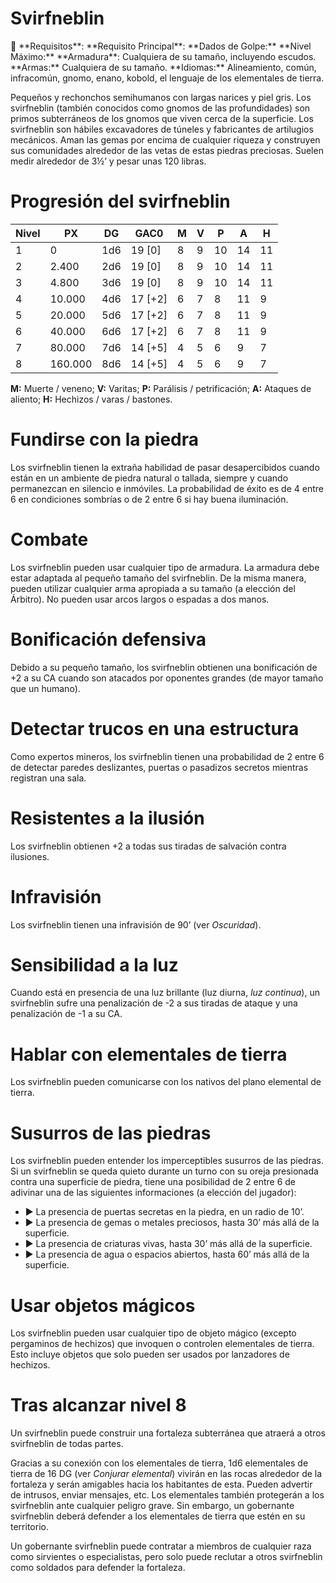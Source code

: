 # Svirfneblin

<aside>
📖 **Requisitos**: 
**Requisito Principal**: 
**Dados de Golpe:** 
**Nivel Máximo:** 
**Armadura**: Cualquiera de su tamaño, incluyendo escudos.
**Armas:** Cualquiera de su tamaño.
**Idiomas:** Alineamiento, común, infracomún, gnomo, enano, kobold, el lenguaje de los elementales de tierra.

</aside>

Pequeños y rechonchos semihumanos con largas narices y piel gris. Los svirfneblin (también conocidos como gnomos de las profundidades) son primos subterráneos de los gnomos que viven cerca de la superficie. Los svirfneblin son hábiles excavadores de túneles y fabricantes de artilugios mecánicos. Aman las gemas por encima de cualquier riqueza y construyen sus comunidades alrededor de las vetas de estas piedras preciosas. Suelen medir alrededor de 3½’ y pesar unas 120 libras.

# Progresión del svirfneblin

| Nivel | PX | DG | GAC0 | M | V | P | A | H |
| --- | --- | --- | --- | --- | --- | --- | --- | --- |
| 1 | 0 | 1d6 | 19 [0] | 8 | 9 | 10 | 14 | 11 |
| 2 | 2.400 | 2d6 | 19 [0] | 8 | 9 | 10 | 14 | 11 |
| 3 | 4.800 | 3d6 | 19 [0] | 8 | 9 | 10 | 14 | 11 |
| 4 | 10.000 | 4d6 | 17 [+2] | 6 | 7 | 8 | 11 | 9 |
| 5 | 20.000 | 5d6 | 17 [+2] | 6 | 7 | 8 | 11 | 9 |
| 6 | 40.000 | 6d6 | 17 [+2] | 6 | 7 | 8 | 11 | 9 |
| 7 | 80.000 | 7d6 | 14 [+5] | 4 | 5 | 6 | 9 | 7 |
| 8 | 160.000 | 8d6 | 14 [+5] | 4 | 5 | 6 | 9 | 7 |

**M:** Muerte / veneno; **V:** Varitas; **P:** Parálisis / petrificación; **A:** Ataques de aliento; **H:** Hechizos / varas / bastones.

# Fundirse con la piedra

Los svirfneblin tienen la extraña habilidad de pasar desapercibidos cuando están en un ambiente de piedra natural o tallada, siempre y cuando permanezcan en silencio e inmóviles. La probabilidad de éxito es de 4 entre 6 en condiciones sombrías o de 2 entre 6 si hay buena iluminación.

# Combate

Los svirfneblin pueden usar cualquier tipo de armadura. La armadura debe estar adaptada al pequeño tamaño del svirfneblin. De la misma manera, pueden utilizar cualquier arma apropiada a su tamaño (a elección del Árbitro). No pueden usar arcos largos o espadas a dos manos.

# Bonificación defensiva

Debido a su pequeño tamaño, los svirfneblin obtienen una bonificación de +2 a su CA cuando son atacados por oponentes grandes (de mayor tamaño que un humano).

# Detectar trucos en una estructura

Como expertos mineros, los svirfneblin tienen una probabilidad de 2 entre 6 de detectar paredes deslizantes, puertas o pasadizos secretos mientras registran una sala.

# Resistentes a la ilusión

Los svirfneblin obtienen +2 a todas sus tiradas de salvación contra ilusiones.

# Infravisión

Los svirfneblin tienen una infravisión de 90’ (ver *Oscuridad*).

# Sensibilidad a la luz

Cuando está en presencia de una luz brillante (luz diurna, *luz continua*), un svirfneblin sufre una penalización de -2 a sus tiradas de ataque y una penalización de -1 a su CA.

# Hablar con elementales de tierra

Los svirfneblin pueden comunicarse con los nativos del plano elemental de tierra.

# Susurros de las piedras

Los svirfneblin pueden entender los imperceptibles susurros de las piedras. Si un svirfneblin se queda quieto durante un turno con su oreja presionada contra una superficie de piedra, tiene una posibilidad de 2 entre 6 de adivinar una de las siguientes informaciones (a elección del jugador):

- ▶ La presencia de puertas secretas en la piedra, en un radio de 10’.
- ▶ La presencia de gemas o metales preciosos, hasta 30’ más allá de la superficie.
- ▶ La presencia de criaturas vivas, hasta 30’ más allá de la superficie.
- ▶ La presencia de agua o espacios abiertos, hasta 60’ más allá de la superficie.

# Usar objetos mágicos

Los svirfneblin pueden usar cualquier tipo de objeto mágico (excepto pergaminos de hechizos) que invoquen o controlen elementales de tierra. Esto incluye objetos que solo pueden ser usados por lanzadores de hechizos.

# Tras alcanzar nivel 8

Un svirfneblin puede construir una fortaleza subterránea que atraerá a otros svirfneblin de todas partes.

Gracias a su conexión con los elementales de tierra, 1d6 elementales de tierra de 16 DG (ver *Conjurar elemental*) vivirán en las rocas alrededor de la fortaleza y serán amigables hacia los habitantes de esta. Pueden advertir de intrusos, enviar mensajes, etc. Los elementales también protegerán a los svirfneblin ante cualquier peligro grave. Sin embargo, un gobernante svirfneblin deberá defender a los elementales de tierra que estén en su territorio.

Un gobernante svirfneblin puede contratar a miembros de cualquier raza como sirvientes o especialistas, pero solo puede reclutar a otros svirfneblin como soldados para defender la fortaleza.